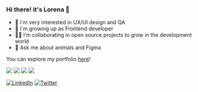 ### Hi there! it's Lorena 👋

- 🔭 I´m very interested in UX/UI design and QA
- 🌱 I´m growing up as Frontend developer
- 👩‍💻 I’m collaborating in open source projects to grow in the development world
- 💬 Ask me about animals and Figma

You can explore my portfolio [here](https://lorena-criado.notion.site/Lorena-Criado-5e7edd40b76a41d7a20d74c71b61a355)!

![](https://img.shields.io/badge/-HTML-orange) ![](https://img.shields.io/badge/-CSS-blue) ![](https://img.shields.io/badge/-JavaScript-yellow) ![](https://img.shields.io/badge/-Vue.js-success)

<a href="https://www.linkedin.com/in/lorena-criado/"><img src="https://img.shields.io/badge/LinkedIn--_.svg?style=social&logo=linkedin" alt="LinkedIn"></a>
<a href="https://twitter.com/lorcrim92"><img src="https://img.shields.io/twitter/follow/lorcrim92?label=Twitter&style=social" alt="Twitter"></a>
